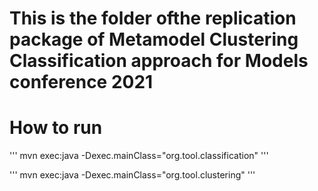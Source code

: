 # This is the folder ofthe replication package of Metamodel Clustering Classification approach for Models conference 2021

# How to run

'''
mvn exec:java -Dexec.mainClass="org.tool.classification"
'''

'''
mvn exec:java -Dexec.mainClass="org.tool.clustering"
'''

